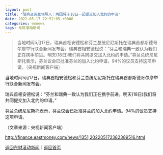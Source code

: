 ```yaml
---
layout: post
title: "瑞典及芬兰领导人：两国将于18日一起提交加入北约的申请"
date: 2022-05-17 22:52:05 +0800
categories: emnews
tags: 东财滚动新闻
---
```

> 当地时间5月17日，瑞典首相安德松和芬兰总统尼尼斯托在瑞典首都斯德哥尔摩举行联合新闻发布会。瑞典首相安德松说：“芬兰和瑞典一致认为我们正在携手前进。明天(18日)我们将共同提交加入北约的申请。”芬兰总统尼尼斯托表示，芬兰议会已批准芬兰的加入北约申请。94%的议员支持这项申请。（央视新闻客户端）

<p>当地时间5月17日，瑞典首相安德松和芬兰总统尼尼斯托在瑞典首都斯德哥尔摩举行联合新闻发布会。</p><p>瑞典首相安德松说：“芬兰和瑞典一致认为我们正在携手前进。明天(18日)我们将共同提交加入北约的申请。”</p><p>芬兰总统尼尼斯托表示，芬兰议会已批准芬兰的加入北约申请。94%的议员支持这项申请。</p><p class="em_media">（文章来源：央视新闻客户端）</p>

<http://finance.eastmoney.com/news/1351,202205172382389516.html>

[返回东财滚动新闻](//finews.withounder.com/emnews/)｜[返回首页](//finews.withounder.com/)
